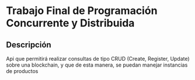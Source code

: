 # Trabajo Final de Programación Concurrente y Distribuida
## Descripción
Api que permitirá realizar consultas de tipo CRUD (Create, Register, Update)
sobre una blockchain, y que de esta manera, se puedan manejar instancias de
productos
